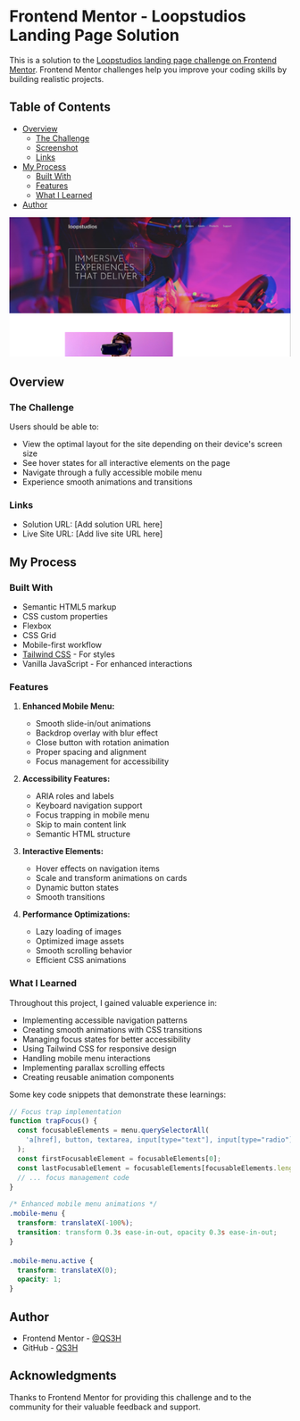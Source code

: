 # Frontend Mentor - Loopstudios Landing Page Solution

This is a solution to the [Loopstudios landing page challenge on Frontend Mentor](https://www.frontendmentor.io/challenges/loopstudios-landing-page-N88J5Onjw). Frontend Mentor challenges help you improve your coding skills by building realistic projects.

## Table of Contents

- [Overview](#overview)
  - [The Challenge](#the-challenge)
  - [Screenshot](#screenshot)
  - [Links](#links)
- [My Process](#my-process)
  - [Built With](#built-with)
  - [Features](#features)
  - [What I Learned](#what-i-learned)
- [Author](#author)

![screen shot of my solution](images/image.png)

## Overview

### The Challenge

Users should be able to:

- View the optimal layout for the site depending on their device's screen size
- See hover states for all interactive elements on the page
- Navigate through a fully accessible mobile menu
- Experience smooth animations and transitions

### Links

- Solution URL: [Add solution URL here]
- Live Site URL: [Add live site URL here]

## My Process

### Built With

- Semantic HTML5 markup
- CSS custom properties
- Flexbox
- CSS Grid
- Mobile-first workflow
- [Tailwind CSS](https://tailwindcss.com/) - For styles
- Vanilla JavaScript - For enhanced interactions

### Features

1. **Enhanced Mobile Menu:**

   - Smooth slide-in/out animations
   - Backdrop overlay with blur effect
   - Close button with rotation animation
   - Proper spacing and alignment
   - Focus management for accessibility

2. **Accessibility Features:**

   - ARIA roles and labels
   - Keyboard navigation support
   - Focus trapping in mobile menu
   - Skip to main content link
   - Semantic HTML structure

3. **Interactive Elements:**

   - Hover effects on navigation items
   - Scale and transform animations on cards
   - Dynamic button states
   - Smooth transitions

4. **Performance Optimizations:**
   - Lazy loading of images
   - Optimized image assets
   - Smooth scrolling behavior
   - Efficient CSS animations

### What I Learned

Throughout this project, I gained valuable experience in:

- Implementing accessible navigation patterns
- Creating smooth animations with CSS transitions
- Managing focus states for better accessibility
- Using Tailwind CSS for responsive design
- Handling mobile menu interactions
- Implementing parallax scrolling effects
- Creating reusable animation components

Some key code snippets that demonstrate these learnings:

```javascript
// Focus trap implementation
function trapFocus() {
  const focusableElements = menu.querySelectorAll(
    'a[href], button, textarea, input[type="text"], input[type="radio"], input[type="checkbox"], select'
  );
  const firstFocusableElement = focusableElements[0];
  const lastFocusableElement = focusableElements[focusableElements.length - 1];
  // ... focus management code
}
```

```css
/* Enhanced mobile menu animations */
.mobile-menu {
  transform: translateX(-100%);
  transition: transform 0.3s ease-in-out, opacity 0.3s ease-in-out;
}

.mobile-menu.active {
  transform: translateX(0);
  opacity: 1;
}
```

## Author

- Frontend Mentor - [@QS3H](https://www.frontendmentor.io/profile/QS3H)
- GitHub - [QS3H](https://github.com/QS3H)

## Acknowledgments

Thanks to Frontend Mentor for providing this challenge and to the community for their valuable feedback and support.
